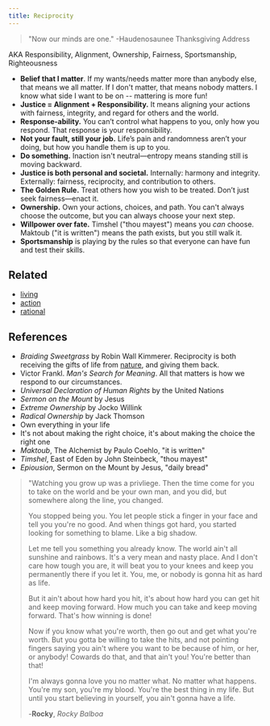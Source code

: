 ```yaml
---
title: Reciprocity
---
```

> "Now our minds are one."
> -Haudenosaunee Thanksgiving Address

AKA Responsibility, Alignment, Ownership, Fairness, Sportsmanship, Righteousness

- **Belief that I matter**. If my wants/needs matter more than anybody else, that means we all matter. If I don't matter, that means nobody matters. I know what side I want to be on -- mattering is more fun!
- **Justice = Alignment + Responsibility.** It means aligning your actions with fairness, integrity, and regard for others and the world.
- **Response-ability.** You can’t control what happens to you, only how you respond. That response is your responsibility.
- **Not your fault, still your job.** Life’s pain and randomness aren’t your doing, but how you handle them is up to you.
- **Do something.** Inaction isn't neutral—entropy means standing still is moving backward.
- **Justice is both personal and societal.** Internally: harmony and integrity. Externally: fairness, reciprocity, and contribution to others.
- **The Golden Rule.** Treat others how you wish to be treated. Don’t just seek fairness—enact it.
- **Ownership.** Own your actions, choices, and path. You can't always choose the outcome, but you can always choose your next step.
- **Willpower over fate.** Timshel ("thou mayest") means you _can_ choose. Maktoub ("it is written") means the path exists, but you still walk it.
- **Sportsmanship** is playing by the rules so that everyone can have fun and test their skills.

## Related
- [living](/living)
- [action](/action)
- [rational](rational.md)

## References
- *Braiding Sweetgrass* by Robin Wall Kimmerer. Reciprocity is both receiving the gifts of life from [nature](/nature), and giving them back.
- Victor Frankl. *Man's Search for Meaning*. All that matters is how we respond to our circumstances.
- *Universal Declaration of Human Rights* by the United Nations
- *Sermon on the Mount* by Jesus
- *Extreme Ownership* by Jocko Willink
- *Radical Ownership* by Jack Thomson
- Own everything in your life
- It's not about making the right choice, it's about making the choice the right one
- *Maktoub*, The Alchemist by Paulo Coehlo, "it is written"
- *Timshel*, East of Eden by John Steinbeck, "thou mayest"
- *Epiousion*, Sermon on the Mount by Jesus, "daily bread"


> "Watching you grow up was a privliege. Then the time come for you to take on the world and be your own man, and you did, but somewhere along the line, you changed.
> 
> You stopped being you. You let people stick a finger in your face and tell you you're no good. And when things got hard, you started looking for something to blame. Like a big shadow.
> 
> Let me tell you something you already know. The world ain't all sunshine and rainbows. It's a very mean and nasty place. And I don't care how tough you are, it will beat you to your knees and keep you permanently there if you let it. You, me, or nobody is gonna hit as hard as life. 
> 
> But it ain't about how hard you hit, it's about how hard you can get hit and keep moving forward. How much you can take and keep moving forward. That's how winning is done!
> 
> Now if you know what you're worth, then go out and get what you're worth. But you gotta be willing to take the hits, and not pointing fingers saying you ain't where you want to be because of him, or her, or anybody! Cowards do that, and that ain't you! You're better than that!
> 
> I'm always gonna love you no matter what. No matter what happens. You're my son, you're my blood. You're the best thing in my life. But until you start believing in yourself, you ain't gonna have a life.
> 
> -**Rocky**, *Rocky Balboa*